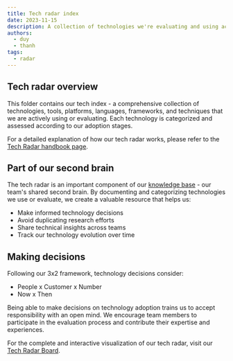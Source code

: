 ```yaml
---
title: Tech radar index
date: 2023-11-15
description: A collection of technologies we're evaluating and using across our projects
authors:
  - duy
  - thanh
tags:
  - radar
---
```


## Tech radar overview

This folder contains our tech index - a comprehensive collection of technologies, tools, platforms, languages, frameworks, and techniques that we are actively using or evaluating. Each technology is categorized and assessed according to our adoption stages.

For a detailed explanation of how our tech radar works, please refer to the [Tech Radar handbook page]().

## Part of our second brain

The tech radar is an important component of our [knowledge base]() - our team's shared second brain. By documenting and categorizing technologies we use or evaluate, we create a valuable resource that helps us:

- Make informed technology decisions
- Avoid duplicating research efforts
- Share technical insights across teams
- Track our technology evolution over time

## Making decisions

Following our 3x2 framework, technology decisions consider:

- People x Customer x Number
- Now x Then

Being able to make decisions on technology adoption trains us to accept responsibility with an open mind. We encourage team members to participate in the evaluation process and contribute their expertise and experiences.

For the complete and interactive visualization of our tech radar, visit our [Tech Radar Board](https://radar.d.foundation/).
